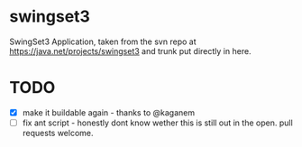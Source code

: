 # swingset3 #

SwingSet3 Application, taken from the svn repo at https://java.net/projects/swingset3 and trunk put directly in here.

# TODO #

 - [x] make it buildable again - thanks to @kaganem
 - [ ] fix ant script - honestly dont know wether this is still out in the open. pull requests welcome.
